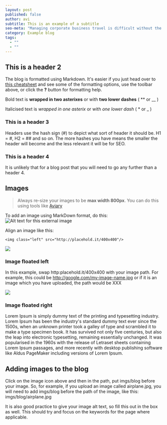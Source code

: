```yaml
---
layout: post
published: false
author: avi
subtitle: This is an example of a subtitle
seo-meta: "Managing corporate business travel is difficult without the right help. Systemizing travel management can make it easier: here are 4 ways how."
category: Example blog
tags: 
  - ""
  - ""
---
```


## This is a header 2
The blog is formatted using Markdown. It's easier if you just head over to [this cheatsheet](https://github.com/adam-p/markdown-here/wiki/Markdown-Cheatsheet) and see some of the formatting options, use the toolbar above, or click the **?** button for formatting help.

Bold text is **wrapped in two asterixes** or with __two lower dashes__ ( ** or __ )

Italicised text is *wrapped in one asterix* or with _one lower dash_ ( * or _ )

### This is a header 3
Headers use the hash sign (#) to depict what sort of header it should be. H1 = #, H2 = ## and so on. The more hashes you have means the smaller the header will become and the less relevant it will be for SEO. 

### This is a header 4
It is unlikely that for a blog post that you will need to go any further than a header 4.

## Images

> Always re-size your images to be **max width 800px**. You can do this using tools like [Aviary](http://www.aviary.com) 

To add an image using MarkDown format, do this:
![Alt text for this external image](http://placehold.it/800x400)

Align an image like this:

`<img class="left" src="http://placehold.it/400x400"/>`

<img class="left" src="http://placehold.it/400x400"/>

### Image floated left
 
In this example, swap http:placehold.it/400x400 with your image path. For example, this could be http://google.com/my-image-name.jpg or if it is an image which you have uploaded, the path would be XXX

<img class="right" src="http://placehold.it/400x400"/>

### Image floated right
Lorem Ipsum is simply dummy text of the printing and typesetting industry. Lorem Ipsum has been the industry's standard dummy text ever since the 1500s, when an unknown printer took a galley of type and scrambled it to make a type specimen book. It has survived not only five centuries, but also the leap into electronic typesetting, remaining essentially unchanged. It was popularised in the 1960s with the release of Letraset sheets containing Lorem Ipsum passages, and more recently with desktop publishing software like Aldus PageMaker including versions of Lorem Ipsum.

## Adding images to the blog
Click on the image icon above and then in the path, put imgs/blog before your image. So, for example, if you upload an image called airplane.jpg, you will need to add imgs/blog before the path of the image, like this: imgs/blog/airplane.jpg

It is also good practice to give your image alt text, so fill this out in the box as well. This should try and focus on the keywords for the page where applicable.
